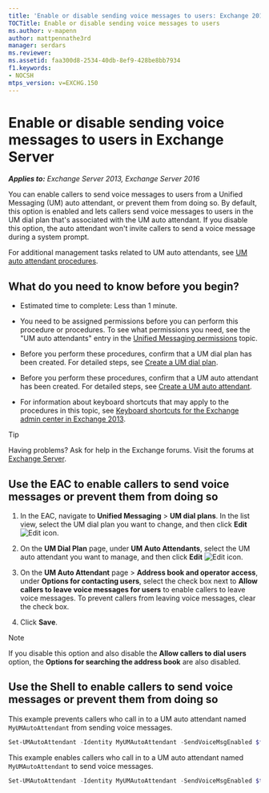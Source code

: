 ```yaml
---
title: 'Enable or disable sending voice messages to users: Exchange 2013 Help'
TOCTitle: Enable or disable sending voice messages to users
ms.author: v-mapenn
author: mattpennathe3rd
manager: serdars
ms.reviewer:
ms.assetid: faa300d8-2534-40db-8ef9-428be8bb7934
f1.keywords:
- NOCSH
mtps_version: v=EXCHG.150
---
```


# Enable or disable sending voice messages to users in Exchange Server

_**Applies to:** Exchange Server 2013, Exchange Server 2016_

You can enable callers to send voice messages to users from a Unified Messaging (UM) auto attendant, or prevent them from doing so. By default, this option is enabled and lets callers send voice messages to users in the UM dial plan that's associated with the UM auto attendant. If you disable this option, the auto attendant won't invite callers to send a voice message during a system prompt.

For additional management tasks related to UM auto attendants, see [UM auto attendant procedures](um-auto-attendant-procedures-exchange-2013-help.md).

## What do you need to know before you begin?

- Estimated time to complete: Less than 1 minute.

- You need to be assigned permissions before you can perform this procedure or procedures. To see what permissions you need, see the "UM auto attendants" entry in the [Unified Messaging permissions](unified-messaging-permissions-exchange-2013-help.md) topic.

- Before you perform these procedures, confirm that a UM dial plan has been created. For detailed steps, see [Create a UM dial plan](create-um-dial-plan-exchange-2013-help.md).

- Before you perform these procedures, confirm that a UM auto attendant has been created. For detailed steps, see [Create a UM auto attendant](create-a-um-auto-attendant-exchange-2013-help.md).

- For information about keyboard shortcuts that may apply to the procedures in this topic, see [Keyboard shortcuts for the Exchange admin center in Exchange 2013](keyboard-shortcuts-in-the-exchange-admin-center-2013-help.md).

> [!TIP]
> Having problems? Ask for help in the Exchange forums. Visit the forums at [Exchange Server](https://go.microsoft.com/fwlink/p/?linkId=60612).

## Use the EAC to enable callers to send voice messages or prevent them from doing so

1. In the EAC, navigate to **Unified Messaging** \> **UM dial plans**. In the list view, select the UM dial plan you want to change, and then click **Edit** ![Edit icon](images/ITPro_EAC_EditIcon.gif).

2. On the **UM Dial Plan** page, under **UM Auto Attendants**, select the UM auto attendant you want to manage, and then click **Edit** ![Edit icon](images/ITPro_EAC_EditIcon.gif).

3. On the **UM Auto Attendant** page \> **Address book and operator access**, under **Options for contacting users**, select the check box next to **Allow callers to leave voice messages for users** to enable callers to leave voice messages. To prevent callers from leaving voice messages, clear the check box.

4. Click **Save**.

> [!NOTE]
> If you disable this option and also disable the **Allow callers to dial users** option, the **Options for searching the address book** are also disabled.

## Use the Shell to enable callers to send voice messages or prevent them from doing so

This example prevents callers who call in to a UM auto attendant named `MyUMAutoAttendant` from sending voice messages.

```powershell
Set-UMAutoAttendant -Identity MyUMAutoAttendant -SendVoiceMsgEnabled $false
```

This example enables callers who call in to a UM auto attendant named `MyUMAutoAttendant` to send voice messages.

```powershell
Set-UMAutoAttendant -Identity MyUMAutoAttendant -SendVoiceMsgEnabled $true
```
